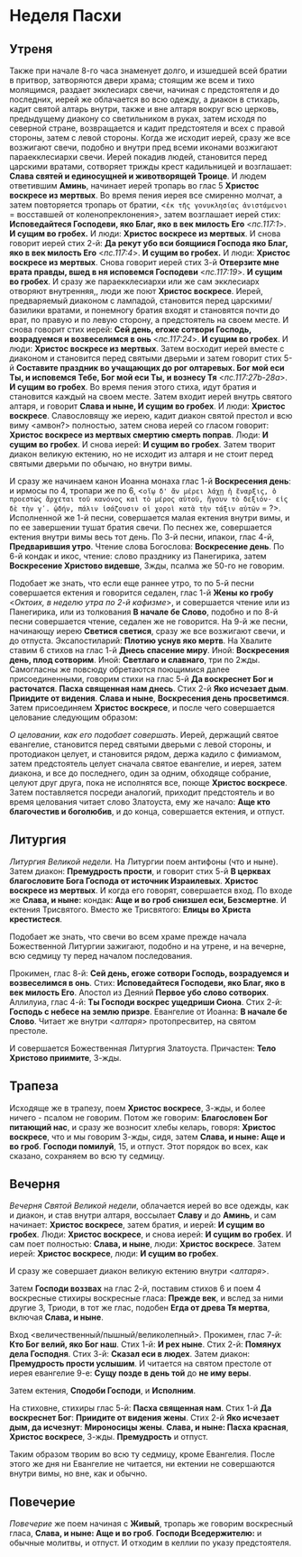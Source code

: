 
# Неделя Пасхи

## Утреня

Также при начале 8-го часа знаменует долго, и изшедшей всей братии в притвор, затворяются двери храма; 
стоящим же всем и тихо молящимся, раздает экклесиарх свечи, начиная с предстоятеля и до последних, 
иерей же облачается во всю одежду, а диакон в стихарь, кадит святой алтарь внутри, также и вне алтаря вокруг всю церковь, предыдущему диакону со светильником в руках, 
затем исходя по северной стране, возвращается и кадит предстоятеля и всех с правой стороны, затем с левой стороны. Когда же исходит иерей, 
сразу же все возжигают свечи, подобно и внутри пред всеми иконами возжигают параекклесиархи свечи. 
Иерей покадив людей, становится перед царскими вратами, сотворяет трижды крест кадильницей и возглашает: **Слава святей и единосущней и животворящей Троице**. И людем ответившим **Аминь**, 
начинает иерей тропарь во глас 5 **Христос воскресе из мертвых**. Во время пения иерея все смиренно молчат, а затем повторяется тропарь от братии, 
<`ἐκ τῆς γονυκλησίας ἀνιστάμενοι` = восставшей от коленопреклонения>,
затем возглашает иерей стих: **Исповедайтеся Господеви, яко Благ, яко в век милость Его**  <_пс.117:1_>. **И сущим во гробех.** И люди: **Христос воскресе из мертвых**. 
И снова говорит иерей стих 2-й: **Да рекут убо вси боящиися Господа яко Благ, яко в век милость Его** <_пс.117:4_>. **И сущим во гробех.** И люди: **Христос воскресе из мертвых**. 
Снова говорит иерей стих 3-й **Отверзите мне врата правды, вшед в ня исповемся Господеви**   <_пс.117:19_>. **И сущим во гробех**.
И сразу же параекклесиархи или же сам экклесиарх отворяют внутренняя,, люди же поют **Христос воскресе**.
Иерей, предваряемый диаконом с лампадой, становится перед царскими/базилики вратами, и понемногу братия входят и становятся почти до врат, по правую и по левую сторону, а предстоятель на своем месте.
И снова говорит стих иерей: **Сей день, eгоже сотвори Господь, возрадуемся и возвеселимся в онь** <_пс.117:24_>. **И сущим во гробех**. И люди: **Христос воскресе из мертвых**. Затем восходит иерей вместе с диаконом и становится перед святыми дверьми
и затем говорит стих 5-й **Составите праздник во учащающих до рог олтаревых. Бог мой еси Ты, и исповемся Тебе, Бог мой еси Ты, и вознесу Тя** <_пс.117:27b-28a_>. **И сущим во гробех**. Во время пения этого стиха, идут братия и становится каждый на своем месте.
Затем входит иерей внутрь святого алтаря, и говорит **Слава и ныне, И сущим во гробех**. И люди: **Христос воскресе**. Славословящу же иерею, кадит диакон святой престол и всю виму <амвон?> полностью,
затем снова иерей со гласом говорит: **Христос воскресе из мертвых смертию смерть поправ**. Люди: **И сущим во гробех**. И снова иерей: **И сущим во гробех**.
Затем творит диакон великую ектению, но не исходит из алтаря и не стоит перед святыми дверьми по обычаю, но внутри вимы.

И сразу же начинаем канон Иоанна монаха глас 1-й **Воскресения день**: и ирмосы по 4, тропари же по 6, <`οἵῳ δ' ἄν μέρει λάχῃ ἡ ἔναρξις, ὁ προεστὼς ἄρχεται τοῦ κανόνος καὶ τὸ μέρος αὐτοῦ, ἤγουν τὸ δεξιόν· εἰς δὲ τὴν γʹ. ᾠδήν, πάλιν ἰσάζουσιν οἱ χοροὶ κατὰ τὴν τάξιν αὐτῶν` = ?>.
Исполненной же 1-й песни, совершается малая ектения внутри вимы, и по ее завершении тушат братия свечи. По песнех же, совершается ектения внутри вимы весь тот день.
По 3-й песни, ипакои, глас 4-й, **Предварившия утро**. Чтение слова Богослова: **Воскресение день**.
По 6-й кондак и икос, чтение: слово празднику из Панегирика, затем **Воскресение Христово видевше**, 3жды, псалма же 50-го не говорим.

Подобает же знать, что если еще раннее утро, то по 5-й песни совершается ектения и говорится седален, глас 1-й **Жены ко гробу** <_Октоих, в неделю утра по 2-й кафизме_>, и совершается чтение или из Панегирика, или из толкования **В начале бе Слово**,
подобно и по 8-й песни совершается чтение, седален же не говорится.
На 9-й же песни, начинающу иерею **Светися светися**, сразу же все возжигают свечи, и до отпуста.
Эксапостиларий: **Плотию уснув яко мертв**.
На Хвалите ставим 6 стихов на глас 1-й **Днесь спасение миру**. Иной: **Воскресения день, плод сотворим**. Иной: **Светлаго и славнаго**, три по 2жды.
Самогласны же повсюду обретаются поющимися далее присоединенными, говорим стихи на глас 5-й **Да воскреснет Бог и расточатся**. **Пасха священная нам днесь**.
Стих 2-й **Яко исчезает дым**. **Приидите от видения**. **Слава и ныне**, **Воскресения день просветимся**.
Затем присоединяем **Христос воскресе**, и после чего совершается целование следующим образом:

*О целовании, как его подобает совершать*.
Иерей, держащий святое евангелие, становится перед святыми дверьми с левой стороны,
и протодиакон целует, и становится рядом, держа кадило с фимиамом,
затем предстоятель целует сначала святое евангелие, и иерея, затем диакона,
и все до последнего, один за одним, обходяще собрание, целуют друг друга,
пока не исполнятся все, поюще **Христос воскресе**.
Затем поставляется посреди аналогий, приходит предстоятель и во время
целования читает слово Златоуста, ему же начало: **Аще кто благочестив и боголюбив**,
и до конца, совершается ектения, и отпуст.

## Литургия

*Литургия Великой недели.* На Литургии поем антифоны (что и ныне). Затем диакон: **Премудрость прости**,
и говорит стих 5-й **В церквах благословите Бога Господа от источник Израилевых**. **Христос воскресе из мертвых**.
И когда его говорят, совершается вход. По входе же **Слава, и ныне:** кондак: 
**Аще и во гроб снизшел еси, Безсмертне**. И ектения Трисвятого. Вместо же Трисвятого: 
**Елицы во Христа крестистеся**.

Подобает же знать, что свечи во всем храме прежде начала Божественной Литургии зажигают, подобно и на утрене, 
и на вечерне, всю седмицу ту перед началом последования.

Прокимен, глас 8-й: **Сей день, eгоже сотвори Господь, возрадуемся и возвеселимся в онь**. 
Стих: **Исповедайтеся Господеви, яко Благ, яко в век милость Его**.
Апостол из Деяний **Первое убо слово сотворих**. 
Аллилуиа, глас 4-й: **Ты Господи воскрес ущедриши Сиона**. Стих 2-й: **Господь с небесе на землю призре**.
Евангелие от Иоанна: **В начале бе Слово**. Читает же внутри <*алтаря*> протопресвитер, на святом престоле. 

И совершается Божественная Литургия Златоуста. Причастен: **Тело Христово приимите**, 3-жды.

## Трапеза

Исходяще же в трапезу, поем **Христос воскресе**, 3-жды, и более ничего - псалом не говорим.
Потом же говорим: **Благословен Бог питающий нас**, и сразу же возносит хлебы келарь, говоря: **Христос воскресе**, 
что и мы говорим 3-жды, сидя, затем **Слава, и ныне: Аще и во гроб**.
**Господи помилуй**, 15, и отпуст. Этот порядок во всех, как сказано, сохраняем во всю ту седмицу.

## Вечерня

*Вечерня Святой Великой недели*, облачается иерей во все одежды, как и диакон, и став внутри алтаря, 
воссылает **Славу** и до **Аминь**, и сам начинает: **Христос воскресе**, затем братия, 
и иерей: **И сущим во гробех**. Люди: **Христос воскресе**, и снова иерей: **И сущим во гробех**. 
И сам поет полностью: **Слава, и ныне**, люди: **Христос воскресе**. Затем иерей: **Христос воскресе**, 
люди: **И сущим во гробех**. 

И сразу же совершает диакон великую ектению внутри <*алтаря*>.

Затем **Господи воззвах** на глас 2-й, поставим стихов 6 и поем 4 воскресные стихиры воскресные гласа: 
**Прежде век**, и вслед за ними другие 3, Триоди, в тот же глас, подобен **Егда от древа Тя мертва**, 
включая **Слава, и ныне**.

Вход <величественный/пышный/великолепный>. Прокимен, глас 7-й: **Кто Бог велий, яко Бог наш**.
Стих 1-й: **И рех ныне**. Стих 2-й: **Помянух дела Господня**. Стих 3-й: **Сказал еси в людех**. 
Затем диакон: **Премудрость прости услышим**. И читается на святом престоле от иерея евангелие 9-е: 
**Сущу позде в день той** до **не иму веры**.

Затем ектения, **Сподоби Господи**, и **Исполним**.

На стиховне, стихиры глас 5-й: **Пасха священная нам**. 
Стих 1-й **Да воскреснет Бог**: **Приидите от видения жены**. 
Стих 2-й **Яко исчезает дым, да исчезнут**: **Мироносицы жены**.
**Слава, и ныне: Пасха красная**, **Христос воскресе**, 3-жды. **Премудрость** и отпуст.

Таким образом творим во всю ту седмицу, кроме Евангелия. После этого же дня ни Евангелие не читается, 
ни ектении не совершаются внутри вимы, но вне, как и обычно.

## Повечерие

*Повечерие* же поем начиная с **Живый**, тропарь же говорим воскресный
гласа, **Слава, и ныне: Аще и во гроб**. **Господи Вседержителю:**
и обычные молитвы, и отпуст. И отходим в келлии по указу предстоятеля.
